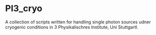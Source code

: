 # PI3_cryo
A collection of scripts written for handling single photon sources udner cryogenic conditions in 3 Physikalischres Institute, Uni Stuttgartl.

